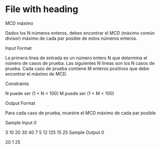 # File with heading

MCD máximo

Dados los N números enteros, debes encontrar el MCD (máximo común divisor) máximo de cada par posible de estos números enteros.

Input Format

La primera línea de entrada es un número entero N que determina el número de casos de prueba. Las siguientes N líneas son los N casos de prueba. Cada caso de prueba contiene M enteros positivos que debe encontrar el máximo de MCD.

Constraints

N puede ser (1 < N < 100) M puede ser (1 < M < 100)

Output Format

Para cada caso de prueba, muestre el MCD máximo de cada par posible

Sample Input 0

3
10 20 30 40
7 5 12
125 15 25
Sample Output 0

20
1
25

